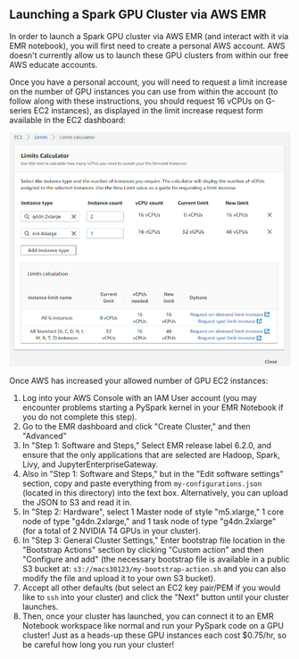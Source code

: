 ## Launching a Spark GPU Cluster via AWS EMR

In order to launch a Spark GPU cluster via AWS EMR (and interact with it via EMR notebook), you will first need to create a personal AWS account. AWS doesn't currently allow us to launch these GPU clusters from within our free AWS educate accounts.

Once you have a personal account, you will need to request a limit increase on the number of GPU instances you can use from within the account (to follow along with these instructions, you should request 16 vCPUs on G-series EC2 instances), as displayed in the limit increase request form available in the EC2 dashboard:

![](ec2_limit_increase.png)

Once AWS has increased your allowed number of GPU EC2 instances:
1. Log into your AWS Console with an IAM User account (you may encounter problems starting a PySpark kernel in your EMR Notebook if you do not complete this step).
2. Go to the EMR dashboard and click "Create Cluster," and then "Advanced"
3. In "Step 1: Software and Steps," Select EMR release label 6.2.0, and ensure that the only applications that are selected are Hadoop, Spark, Livy, and JupyterEnterpriseGateway.
4. Also in "Step 1: Software and Steps," but in the "Edit software settings" section, copy and paste everything from `my-configurations.json` (located in this directory) into the text box. Alternatively, you can upload the JSON to S3 and read it in.
5. In "Step 2: Hardware", select 1 Master node of style "m5.xlarge," 1 core node of type "g4dn.2xlarge," and 1 task node of type "g4dn.2xlarge" (for a total of 2 NVIDIA T4 GPUs in your cluster).
6. In "Step 3: General Cluster Settings," Enter bootstrap file location in the "Bootstrap Actions" section by clicking "Custom action" and then "Configure and add" (the necessary bootstrap file is available in a public S3 bucket at: `s3://macs30123/my-bootstrap-action.sh` and you can also modify the file and upload it to your own S3 bucket).
7. Accept all other defaults (but select an EC2 key pair/PEM if you would like to `ssh` into your cluster) and click the "Next" button until your cluster launches.
8. Then, once your cluster has launched, you can connect it to an EMR Notebook workspace like normal and run your PySpark code on a GPU cluster! Just as a heads-up these GPU instances each cost $0.75/hr, so be careful how long you run your cluster!
